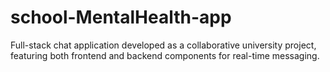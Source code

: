 # school-MentalHealth-app
Full-stack chat application developed as a collaborative university project, featuring both frontend and backend components for real-time messaging.
